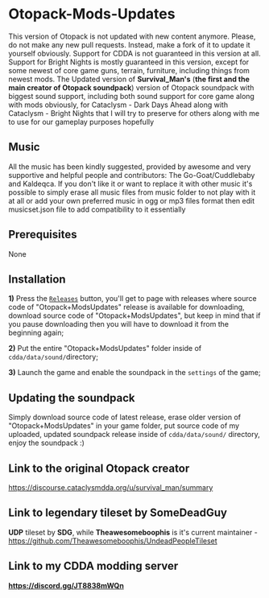 # Otopack-Mods-Updates
This version of Otopack is not updated with new content anymore. Please, do not make any new pull requests. Instead, make a fork of it to update it yourself obviously. Support for CDDA is not guaranteed in this version at all. Support for Bright Nights is mostly guaranteed in this version, except for some newest of core game guns, terrain, furniture, including things from newest mods. The Updated version of **Survival_Man's** (**the first and the main creator of Otopack soundpack**) version of Otopack soundpack with biggest sound support, including both sound support for core game along with mods obviously, for Cataclysm - Dark Days Ahead along with Cataclysm - Bright Nights that I will try to preserve for others along with me to use for our gameplay purposes hopefully 

## Music 
All the music has been kindly suggested, provided by awesome and very supportive and helpful people and contributors: The Go-Goat/Cuddlebaby and Kaldeqca. If you don't like it or want to replace it with other music it's possible to simply erase all music files from music folder to not play with it at all or add your own preferred music in ogg or mp3 files format then edit musicset.json file to add compatibility to it essentially 

## Prerequisites 
None

## Installation
**1)** Press the [`Releases`](https://github.com/Kenan2000/Otopack-Mods-Updates/releases) button, you'll get to page with releases where source code of "Otopack+ModsUpdates" release is available for downloading, download source code of "Otopack+ModsUpdates", but keep in mind that if you pause downloading then you will have to download it from the beginning again;

**2)** Put the entire "Otopack+ModsUpdates" folder inside of `cdda/data/sound/`directory;

**3)** Launch the game and enable the soundpack in the `settings` of the game;

## Updating the soundpack
Simply download source code of latest release, erase older version of "Otopack+ModsUpdates" in your game folder, put source code of my uploaded, updated soundpack release inside of `cdda/data/sound/` directory, enjoy the soundpack :)

## Link to the original Otopack creator
https://discourse.cataclysmdda.org/u/survival_man/summary

## Link to legendary tileset by SomeDeadGuy

**UDP** tileset by **SDG**, while **Theawesomeboophis** is it's current maintainer - https://github.com/Theawesomeboophis/UndeadPeopleTileset 

## Link to my CDDA modding server

**https://discord.gg/JT8838mWQn**
